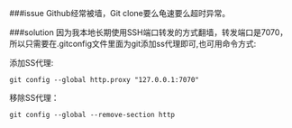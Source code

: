 ###issue
Github经常被墙，Git clone要么龟速要么超时异常。

###solution
因为我本地长期使用SSH端口转发的方式翻墙，转发端口是7070，所以只需要在.gitconfig文件里面为git添加ss代理即可,也可用命令方式:

添加SS代理:
```
git config --global http.proxy "127.0.0.1:7070"
```

移除SS代理：
```
git config --global --remove-section http
```

